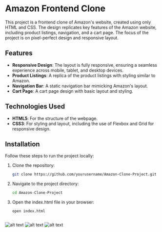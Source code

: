# Amazon Frontend Clone

This project is a frontend clone of Amazon's website, created using only HTML and CSS. The design replicates key features of the Amazon website, including product listings, navigation, and a cart page. The focus of the project is on pixel-perfect design and responsive layout.

## Features

- **Responsive Design**: The layout is fully responsive, ensuring a seamless experience across mobile, tablet, and desktop devices.
- **Product Listings**: A replica of the product listings with styling similar to Amazon.
- **Navigation Bar**: A static navigation bar mimicking Amazon's layout.
- **Cart Page**: A cart page design with basic layout and styling.

## Technologies Used

- **HTML5**: For the structure of the webpage.
- **CSS3**: For styling and layout, including the use of Flexbox and Grid for responsive design.

## Installation

Follow these steps to run the project locally:

1. Clone the repository:
   ```bash
   git clone https://github.com/yourusername/Amazon-Clone-Project.git

2. Navigate to the project directory:
   ```bash
   cd Amazon-Clone-Project

3. Open the index.html file in your browser:
   ```bash
   open index.html


   
![alt text](Screenshot%202024-10-05%20at%204.36.03 PM.png)
![alt text](./Screenshot%202024-10-05%20at%204.36.10 PM.png)
![alt text](./Screenshot%202024-10-05%20at%204.36.15 PM.png)